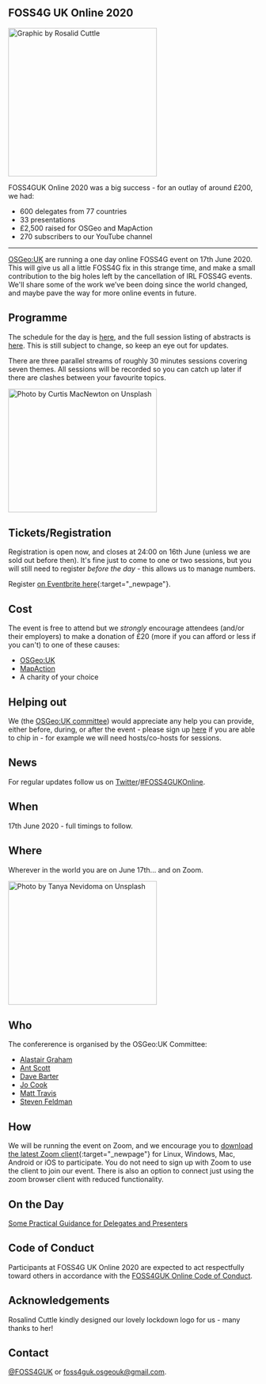 ## FOSS4G UK Online 2020
<img src="images/FOSS4GUK-2020-Logo-v4-text-as-paths.svg" width="300" height="300" alt="Graphic by Rosalid Cuttle" align="middle">

FOSS4GUK Online 2020 was a big success - for an outlay of around £200, we had:

* 600 delegates from 77 countries
* 33 presentations
* £2,500 raised for OSGeo and MapAction
* 270 subscribers to our YouTube channel

----

[OSGeo:UK](https://uk.osgeo.org/) are running a one day online FOSS4G event on 17th June 2020. This will give us all a little FOSS4G fix in this strange time, and make a small contribution to the big holes left by the cancellation of IRL FOSS4G events. We'll share some of the work we’ve been doing since the world changed, and maybe pave the way for more online events in future.

## Programme
The schedule for the day is [here](programme.html), and the full session listing of abstracts is [here](sessions.html). This is still subject to change, so keep an eye out for updates.

There are three parallel streams of roughly 30 minutes sessions covering seven themes. All sessions will be recorded so you can catch up later if there are clashes between your favourite topics.

<img src="images/curtis-macnewton-vVIwtmqsIuk-unsplash.jpg" width="300" height="250" alt="Photo by Curtis MacNewton on Unsplash" align="middle">

## Tickets/Registration
Registration is open now, and closes at 24:00 on 16th June (unless we are sold out before then). It's fine just to come to one or two sessions, but you will still need to register _before the day_ - this allows us to manage numbers.

Register [on Eventbrite here](https://www.eventbrite.co.uk/e/foss4guk-2020-online-registration-105523419388){:target="_newpage"}.

## Cost
The event is free to attend but we *strongly* encourage attendees (and/or their employers) to make a donation of £20 (more if you can afford or less if you can't) to one of these causes:

* [OSGeo:UK](https://paypal.me/osgeouk)
* [MapAction](https://mapaction.org/donate/)
* A charity of your choice

## Helping out
We (the [OSGeo:UK committee](#who)) would appreciate any help you can provide, either before, during, or after the event - please sign up [here](https://docs.google.com/forms/d/e/1FAIpQLSe6pVdrMBN4BYw6pEfjPXD8z_oRMZWxQ-tvsh2mrwTcn8aP8Q/viewform) if you are able to chip in - for example we will need hosts/co-hosts for sessions.

## News
For regular updates follow us on [Twitter](https://twitter.com/foss4guk)/[#FOSS4GUKOnline](https://twitter.com/search?q=%23FOSS4GUKOnline&src=typed_query).

## When
17th June 2020 - full timings to follow.

## Where
Wherever in the world you are on June 17th... and on Zoom.

<img src="images/tanya-nevidoma-ENYIbB4i5t0-unsplash.jpg" width="300" height="250" alt="Photo by Tanya Nevidoma on Unsplash" halign="center">

## Who
The confererence is organised by the OSGeo:UK Committee:
* [Alastair Graham](https://twitter.com/ajggeoger)
* [Ant Scott](https://twitter.com/antscott)
* [Dave Barter](https://twitter.com/citizenfishy)
* [Jo Cook](https://twitter.com/archaeogeek)
* [Matt Travis](https://twitter.com/yakus)
* [Steven Feldman](https://twitter.com/stevenfeldman)

## How
We will be running the event on Zoom, and we encourage you to [download the latest Zoom client](https://zoom.us/download){:target="_newpage"} for Linux, Windows, Mac, Android or iOS to participate. You do not need to sign up with Zoom to use the client to join our event. There is also an option to connect just using the zoom browser client with reduced functionality.

## On the Day
[Some Practical Guidance for Delegates and Presenters](on-the-day)

## Code of Conduct
Participants at FOSS4G UK Online 2020 are expected to act respectfully toward others in accordance with the [FOSS4GUK Online Code of Conduct](code-of-conduct).

## Acknowledgements
Rosalind Cuttle kindly designed our lovely lockdown logo for us - many thanks to her!

## Contact
[@FOSS4GUK](https://twitter.com/foss4guk) or [foss4guk.osgeouk@gmail.com](mailto:foss4guk.osgeouk@gmail.com).

<p>&nbsp;</p>
